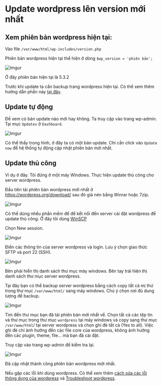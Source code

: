 # Update wordpress lên version mới nhất

## Xem phiên bản wordpress hiện tại:

Vào file `/var/www/html/wp-includes/version.php`

Phiên bản wordpress hiện tại thể hiện ở dòng `$wp_version = 'phiên bản';`

![Imgur](https://i.imgur.com/3t5wWPC.png)

Ở đây phiên bản hiện tại là 5.3.2

Trước khi update ta cần backup trang wordpress hiện tại. Có thể xem thêm hướng dẫn phần này [tại đây](https://wordpress.org/support/article/wordpress-backups/).

## Update tự động

Để xem có bản update nào mới hay không. Ta truy cập vào trang wp-admin. Tại mục `Updates` ở `Dashboard`. 

![Imgur](https://i.imgur.com/y48EBzL.png)

Có thể thấy trong hình, ở đây ta có một bản update. Chỉ cần click vào `Update now` để hệ thống tự động cập nhật phiên bản mới nhất. 

## Update thủ công

Ví dụ ở đây. Tôi đứng ở một máy Windows. Thực hiện update thủ công cho server wordpress.

Đầu tiên tải phiên bản wordpress mới nhất ở https://wordpress.org/download/ sau đó giả nén bằng Winrar hoặc 7zip.

![Imgur](https://i.imgur.com/VDOhzf4.png)

Có thể dùng nhều phần mềm để để kết nối đến server cài đặt wordpress để update thủ công. Ở đây tôi dùng [WinSCP](https://winscp.net/eng/download.php)

Chọn New session.

![Imgur](https://i.imgur.com/NbGkvu7.png)

Điền các thông tin của server wordpress và login. Lưu ý chọn giao thức SFTP và port 22 (SSH).

![Imgur](https://i.imgur.com/aJuoKnX.png)

Bên phải hiển thị danh sách thư mục máy windows. Bên tay trái hiện thị danh sách thư mục server wordpress. 

Tại đây bạn có thể backup server wordpress bằng cách copy tất cả mị thứ trong thư mục `/var/www/html/` sang máy windows. Chú ý chọn nơi đủ dung lượng để backup.

![Imgur](https://i.imgur.com/hzG79al.png)

Tìm đến thư mục bạn đã tải phiên bản mới nhất về. Chọn tất cả các tệp tin và thư mục trong thư mục `wordpress` tại máy windows và copy sang thư mục `/var/www/html`/ tại server wordpress và chọn ghi đè tất cả (Yes to all). Việc ghi đè chỉ ảnh hưởng đến các file core của wordpress, không ảnh hưởng đến các plugin, theme, file... mà bạn đã cài đặt.

Truy cập vào trang wp-admin để kiểm tra lại.

![Imgur](https://i.imgur.com/xGpcDwx.png)

Đã cập nhật thành công phiên bản wordpress mới nhất.

Nếu gặp các lỗi khi dùng wordpress. Có thể xem thêm [cách sửa các lỗi thông dụng của wordpress](https://www.wpbeginner.com/common-wordpress-errors-and-how-to-fix-them/) và [Troubleshoot wordpress](https://www.wpbeginner.com/beginners-guide/beginners-guide-to-troubleshooting-wordpress-errors-step-by-step/).